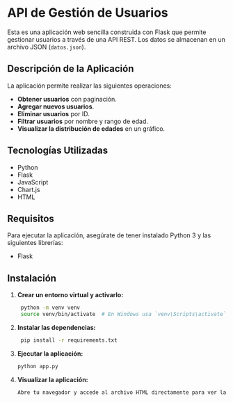 # API de Gestión de Usuarios

Esta es una aplicación web sencilla construida con Flask que permite gestionar usuarios a través de una API REST. Los datos se almacenan en un archivo JSON (`datos.json`).

## Descripción de la Aplicación

La aplicación permite realizar las siguientes operaciones:

- **Obtener usuarios** con paginación.
- **Agregar nuevos usuarios**.
- **Eliminar usuarios** por ID.
- **Filtrar usuarios** por nombre y rango de edad.
- **Visualizar la distribución de edades** en un gráfico.

## Tecnologías Utilizadas

- Python
- Flask
- JavaScript
- Chart.js
- HTML

## Requisitos

Para ejecutar la aplicación, asegúrate de tener instalado Python 3 y las siguientes librerías:

- Flask

## Instalación

1. **Crear un entorno virtual y activarlo:**

   ```bash
    python -m venv venv
    source venv/bin/activate  # En Windows usa `venv\Scripts\activate`
    ```
2. **Instalar las dependencias:**

   ```bash
    pip install -r requirements.txt
    ```
3. **Ejecutar la aplicación:**

   ```bash
   python app.py 
    ```
   
4. **Visualizar la aplicación:**

   ```bash
   Abre tu navegador y accede al archivo HTML directamente para ver la aplicación (por ejemplo, file:///ruta/a/tu/proyecto/pagina.html).
    ```